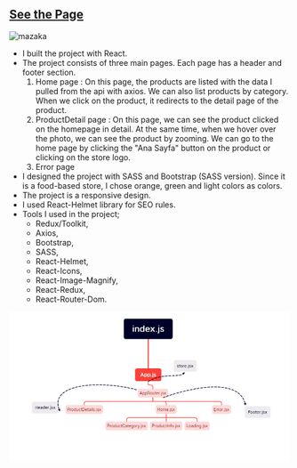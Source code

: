 ## [See the Page](https://https://mazaka.vercel.app/)

<img src="./src/assets/mazaka.gif" alt="mazaka" >

- I built the project with React.
- The project consists of three main pages. Each page has a header and footer section.
  1.  Home page : On this page, the products are listed with the data I pulled from the api with axios. We can also list products by category. When we click on the product, it redirects to the detail page of the product.
  2.  ProductDetail page : On this page, we can see the product clicked on the homepage in detail. At the same time, when we hover over the photo, we can see the product by zooming. We can go to the home page by clicking the "Ana Sayfa" button on the product or clicking on the store logo.
  3.  Error page
- I designed the project with SASS and Bootstrap (SASS version). Since it is a food-based store, I chose orange, green and light colors as colors.
- The project is a responsive design.
- I used React-Helmet library for SEO rules.
- Tools I used in the project;
  - Redux/Toolkit,
  - Axios,
  - Bootstrap,
  - SASS,
  - React-Helmet,
  - React-Icons,
  - React-Image-Magnify,
  - React-Redux,
  - React-Router-Dom.

<img src="./src/assets/table.png" alt="table" >
